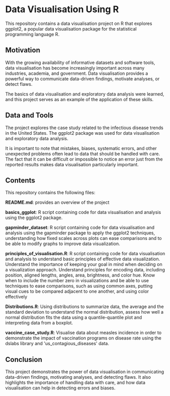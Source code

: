 # Data Visualisation Using R

This repository contains a data visualisation project on R that explores ggplot2, a popular data visualisation package for the statistical programming language R.

## Motivation

With the growing availability of informative datasets and software tools, data visualisation has become increasingly important across many industries, academia, and government. Data visualisation provides a powerful way to communicate data-driven findings, motivate analyses, or detect flaws.

The basics of data visualisation and exploratory data analysis were learned, and this project serves as an example of the application of these skills.

## Data and Tools

The project explores the case study related to the infectious disease trends in the United States. The ggplot2 package was used for data visualisation and exploratory data analysis. 

It is important to note that mistakes, biases, systematic errors, and other unexpected problems often lead to data that should be handled with care. The fact that it can be difficult or impossible to notice an error just from the reported results makes data visualisation particularly important.

## Contents

This repository contains the following files:

**README.md**: provides an overview of the project

**basics_ggplot**: R script containing code for data visualisation and analysis using the ggplot2 package.

**gapminder_dataset**: R script containing code for data visualisation and analysis using the gapminder package to apply the ggplot2 techniques, understanding how fixed scales across plots can ease comparisons and to be able to modify graphs to improve data visualization.

**principles_of_visualisation.R**: R script containing code for data visualisation and analysis to understand basic principles of effective data visualization. Understand the importance of keeping your goal in mind when deciding on a visualization approach. Understand principles for encoding data, including position, aligned lengths, angles, area, brightness, and color hue. Know when to include the number zero in visualizations and be able to use techniques to ease comparisons, such as using common axes, putting visual cues to be compared adjacent to one another, and using color effectively

**Distributions.R**: Using distributions to summarize data, the average and the standard deviation to understand the normal distribution, assess how well a normal distribution fits the data using a quantile-quantile plot and interpreting data from a boxplot.

**vaccine_case_study.R**: Visualise data about measles incidence in order to demonstrate the impact of vaccination programs on disease rate using the dslabs library and 'us_contagious_diseases' data.

## Conclusion

This project demonstrates the power of data visualisation in communicating data-driven findings, motivating analyses, and detecting flaws. It also highlights the importance of handling data with care, and how data visualisation can help in detecting errors and biases.
